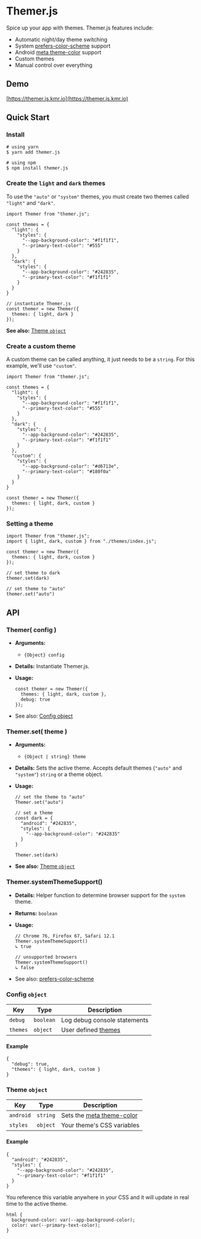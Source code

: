 # Themer.js

Spice up your app with themes. Themer.js features include:

- Automatic night/day theme switching
- System [prefers-color-scheme](https://developer.mozilla.org/en-US/docs/Web/CSS/@media/prefers-color-scheme) support
- Android [meta theme-color](https://developers.google.com/web/updates/2014/11/Support-for-theme-color-in-Chrome-39-for-Android) support
- Custom themes
- Manual control over everything

## Demo

[https://themer.js.kmr.io](https://themer.js.kmr.io)

## Quick Start

### Install

```
# using yarn
$ yarn add themer.js

# using npm
$ npm install themer.js
```

### Create the `light` and `dark` themes

To use the `"auto"` or `"system"` themes, you must create two themes called `"light"` and `"dark"`.

```
import Themer from "themer.js";

const themes = {
  "light": {
    "styles": {
      "--app-background-color": "#f1f1f1",
      "--primary-text-color": "#555"
    }
  },
  "dark": {
    "styles": {
      "--app-background-color": "#242835",
      "--primary-text-color": "#f1f1f1"
    }
  }
}

// instantiate Themer.js
const themer = new Themer({
  themes: { light, dark }
});
```

**See also:** [Theme `object`](#theme)

### Create a custom theme

A custom theme can be called anything, it just needs to be a `string`. For this example, we'll use `"custom"`.

```
import Themer from "themer.js";

const themes = {
  "light": {
    "styles": {
      "--app-background-color": "#f1f1f1",
      "--primary-text-color": "#555"
    }
  },
  "dark": {
    "styles": {
      "--app-background-color": "#242835",
      "--primary-text-color": "#f1f1f1"
    }
  },
  "custom": {
    "styles": {
      "--app-background-color": "#d6713e",
      "--primary-text-color": "#180f0a"
    }
  }
}

const themer = new Themer({
  themes: { light, dark, custom }
});
```

### Setting a theme

```
import Themer from "themer.js";
import { light, dark, custom } from "./themes/index.js";

const themer = new Themer({
  themes: { light, dark, custom }
});

// set theme to dark
themer.set(dark)

// set theme to "auto"
themer.set("auto")
```

## <a name="api"></a>API

### Themer( config )

- **Arguments:**
  - `{Object} config`
- **Details:** Instantiate Themer.js.
- **Usage:**

  ```
  const themer = new Themer({
    themes: { light, dark, custom },
    debug: true
  });
  ```

- See also: [Config object](#config)

### Themer.set( theme )

- **Arguments:**
  - `{Object | string} theme`
- **Details:** Sets the active theme. Accepts default themes (`"auto"` and `"system"`) `string` or a theme object.
- **Usage:**

  ```
  // set the theme to "auto"
  Themer.set("auto")

  // set a theme
  const dark = {
    "android": "#242835",
    "styles": {
      "--app-background-color": "#242835"
    }
  }

  Themer.set(dark)
  ```

- **See also:** [Theme `object`](#theme)

### Themer.systemThemeSupport()

- **Details:** Helper function to determine browser support for the `system` theme.
- **Returns:** `boolean`
- **Usage:**

  ```
  // Chrome 76, Firefox 67, Safari 12.1
  Themer.systemThemeSupport()
  ↳ true

  // unsupported browsers
  Themer.systemThemeSupport()
  ↳ false
  ```

- See also: [prefers-color-scheme](https://caniuse.com/#feat=prefers-color-scheme)

### <a name="config"></a>Config `object`

| Key      | Type      | Description                   |
| -------- | --------- | ----------------------------- |
| `debug`  | `boolean` | Log debug console statements  |
| `themes` | `object`  | User defined [themes](#theme) |

#### Example

```
{
  "debug": true,
  "themes": { light, dark, custom }
}
```

### <a name="theme"></a>Theme `object`

| Key       | Type     | Description                                                                                                                     |
| --------- | -------- | ------------------------------------------------------------------------------------------------------------------------------- |
| `android` | `string` | Sets the [meta theme-color](https://developers.google.com/web/updates/2014/11/Support-for-theme-color-in-Chrome-39-for-Android) |
| `styles`  | `object` | Your theme's CSS variables                                                                                                      |

#### Example

```
{
  "android": "#242835",
  "styles": {
    "--app-background-color": "#242835",
    "--primary-text-color": "#f1f1f1"
  }
}
```

You reference this variable anywhere in your CSS and it will update in real time to the active theme.

```
html {
  background-color: var(--app-background-color);
  color: var(--primary-text-color);
}
```
